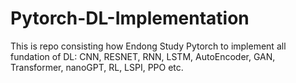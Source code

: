 # Pytorch-DL-Implementation
This is repo consisting how Endong Study Pytorch to implement all fundation of DL: CNN, RESNET, RNN, LSTM, AutoEncoder, GAN, Transformer, nanoGPT, RL, LSPI, PPO etc.
